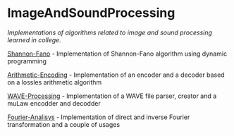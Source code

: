 # ImageAndSoundProcessing
*Implementations of algorithms related to image and sound processing learned in college.*

[Shannon-Fano](https://github.com/RazvanRotaru/ImageAndSoundProcessing/tree/main/Shannon-Fano) - Implementation of Shannon-Fano algorithm using dynamic programming

[Arithmetic-Encoding](https://github.com/RazvanRotaru/ImageAndSoundProcessing/tree/main/Arithmetic-Encoding) - Implementation of an encoder and a decoder based on a lossles arithmetic algorithm

[WAVE-Processing](https://github.com/RazvanRotaru/ImageAndSoundProcessing/tree/main/WAVE-Processing) - Implementation of a WAVE file parser, creator and a muLaw encodder and decodder

[Fourier-Analisys](https://github.com/RazvanRotaru/ImageAndSoundProcessing/tree/main/Fourier-Analisys) - Implementation of direct and inverse Fourier transformation and a couple of usages
